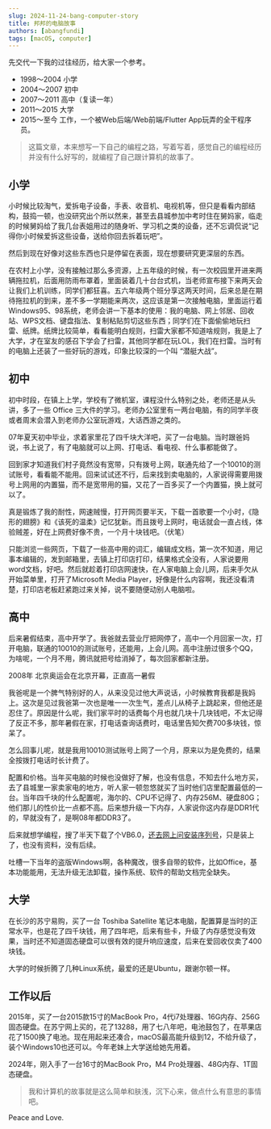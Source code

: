 ```yaml
---
slug: 2024-11-24-bang-computer-story
title: 邦邦的电脑故事
authors: [abangfundi]
tags: [macOS, computer]
---
```


先交代一下我的过往经历，给大家一个参考。

* 1998～2004 小学
* 2004～2007 初中
* 2007～2011 高中（复读一年）
* 2011～2015 大学
* 2015～至今 工作，一个被Web后端/Web前端/Flutter App玩弄的全干程序员。

> 这篇文章，本来想写一下自己的编程之路，写着写着，感觉自己的编程经历并没有什么好写的，就编程了自己跟计算机的故事了。

## 小学

小时候比较淘气，爱拆电子设备，手表、收音机、电视机等，但只是看看内部结构，鼓捣一顿，也没研究出个所以然来，甚至去县城参加中考时住在舅妈家，临走的时候舅妈给了我几台表姐用过的随身听、学习机之类的设备，还不忘调侃说“记得你小时候爱拆这些设备，送给你回去拆着玩吧”。

然后到现在好像对这些东西也只是停留在表面，现在想要研究更深层的东西。

在农村上小学，没有接触过那么多资源，上五年级的时候，有一次校园里开进来两辆拖拉机，后面用防雨布罩着，里面装着几十台台式机，当老师宣布接下来两天会让我们上机训练，同学们都狂喜。五六年级两个班分享这两天时间，后来总是在期待拖拉机的到来，差不多一学期能来两次，这应该是第一次接触电脑，里面运行着 Windows95、98系统，老师会讲一下基本的使用：我的电脑、网上邻居、回收站、WPS文档、键盘指法、复制粘贴剪切这些东西；同学们在下面偷偷地玩扫雷、纸牌。纸牌比较简单，看看能明白规则，扫雷大家都不知道啥规则，我是上了大学，才在室友的感召下学会了扫雷，其他同学都在玩LOL，我们在扫雷。当时有的电脑上还装了一些好玩的游戏，印象比较深的一个叫 “潜艇大战”。

## 初中

初中时段，在镇上上学，学校有了微机室，课程没什么特别之处，老师还是从头讲，多了一些 Office 三大件的学习。老师办公室里有一两台电脑，有的同学半夜或者周末会潜入到老师办公室玩游戏，大话西游之类的。

07年夏天初中毕业，求着家里花了四千块大洋吧，买了一台电脑。当时跟爸妈说，书上说了，有了电脑就可以上网、打电话、看电视、什么事都能做了。

回到家才知道我们村子竟然没有宽带，只有拨号上网，联通先给了一个10010的测试账号，看看能不能用。回来试试还不行，后来找到卖电脑的，人家说得需要用拨号上网用的内置猫，而不是宽带用的猫，又花了一百多买了一个内置猫，换上就可以了。

真是锻炼了我的耐性，网速贼慢，打开网页要半天，下载一首歌要一个小时，《隐形的翅膀》和《该死的温柔》记忆犹新。而且拨号上网时，电话就会一直占线，体验贼差，好在上网费好像不贵，一个月十块钱吧。（伏笔）

只能浏览一些网页，下载了一些高中用的词汇，编辑成文档，第一次不知道，用记事本编辑的，发到邮箱里，去镇上打印店打印，结果格式全没有，人家说要用word文档，好吧。然后就趁着打印店网速快，在人家电脑上会儿网，后来手欠从开始菜单里，打开了Microsoft Media Player，好像是什么内容啊，我还没看清楚，打印店老板赶紧跑过来关掉，说不要随便动别人电脑啦。

## 高中

后来暑假结束，高中开学了。我爸就去营业厅把网停了，高中一个月回家一次，打开电脑，联通的10010的测试账号，还能用，上会儿网。高中注册过很多个QQ，为啥呢，一个月不用，腾讯就把号给消掉了，每次回家都新注册。

2008年 北京奥运会在北京开幕，正直高一暑假

我爸呢是一个脾气特别好的人，从来没见过他大声说话，小时候教育我都是我妈上。这次是见过我爸第一次也是唯一一次生气，差点儿从椅子上跳起来，但他还是忍住了。原因是什么呢，我们家平时的话费每个月也就几块十几块钱吧，不太记得了反正不多，那年暑假在家，打电话查询话费时，电话里告知欠费700多块钱，惊呆了。

怎么回事儿呢，就是我用10010测试账号上网了一个月，原来以为是免费的，结果全按拨打电话时长计费了。

配置和价格。当年买电脑的时候也没做好了解，也没有信息，不知去什么地方买，去了县城里一家卖家电的地方，听人家一顿忽悠就买了当时他们店里配置最低的一台。当年四千块的什么配置呢，海尔的、CPU不记得了、内存256M、硬盘80G；他们那儿的性价比一点都不高。后来想升级一下内存，人家说你这内存是DDR1代的，早就没有了，是啊08年都DDR3了。

后来就想学编程，搜了半天下载了个VB6.0，[还去网上问安装序列号](https://wenwen.sogou.com/question/q205637253.htm)，只是装上了，也没有资料，没有后续。

吐槽一下当年的盗版Windows啊，各种魔改，很多自带的软件，比如Office，基本功能能用，无法升级无法卸载，操作系统、软件的帮助文档完全缺失。

## 大学

在长沙的苏宁易购，买了一台 Toshiba Satellite 笔记本电脑，配置算是当时的正常水平，也是花了四千块钱，用了四年吧，后来有些卡，升级了内存感觉没有效果，当时还不知道固态硬盘可以很有效的提升响应速度，后来在爱回收仅卖了400块钱。

大学的时候折腾了几种Linux系统，最爱的还是Ubuntu，跟谢尔顿一样。

## 工作以后

2015年，买了一台2015款15寸的MacBook Pro，4代i7处理器、16G内存、256G固态硬盘。在苏宁网上买的，花了13288，用了七八年吧，电池鼓包了，在苹果店花了1500换了电池。现在用起来还凑合，macOS最高能升级到12，不给升级了，装个Windows10也还可以。今年老妹上大学送给她先用着。

2024年，刚入手了一台16寸的MacBook Pro，M4 Pro处理器、48G内存、1T固态硬盘。

> 我和计算机的故事就是这么简单和肤浅，沉下心来，做点什么有意思的事情吧。

Peace and Love.
